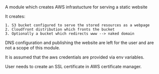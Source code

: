 A module which creates AWS infrastucture for serving a static website

It creates:

    1. S3 bucket configured to serve the stored resources as a webpage
    2. Cloudfront distribution which fronts the bucket
    3. Optionally a bucket which redirects www --> naked domain

DNS configuration and publishing the website are left for the user and
are not a scope of this module.

It is assumed that the aws credentials are provided via env variables.

User needs to create an SSL certificate in AWS certificate manager.
